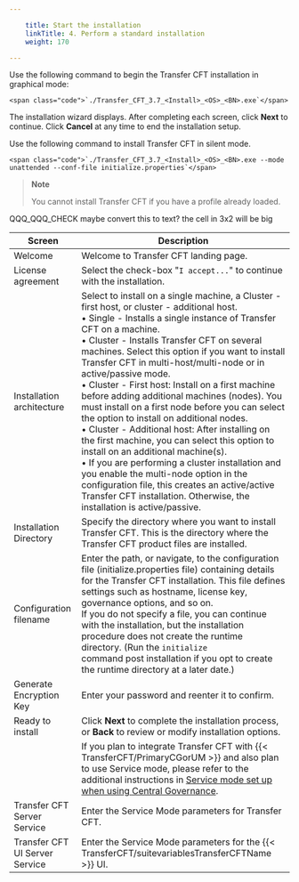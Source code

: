 ```yaml
---

    title: Start the installation 
    linkTitle: 4. Perform a standard installation
    weight: 170

---
```

Use the following command to begin the Transfer CFT installation in graphical mode:

```
<span class="code">`./Transfer_CFT_3.7_<Install>_<OS>_<BN>.exe`</span>
```

The installation wizard displays. After completing each screen, click **Next** to continue. Click **Cancel** at any time to end the installation setup.

Use the following command to install Transfer CFT in silent mode.

```
<span class="code">`./Transfer_CFT_3.7_<Install>_<OS>_<BN>.exe --mode unattended --conf-file initialize.properties`</span>
```

> **Note**
>
> You cannot install Transfer CFT if you have a profile already loaded.

QQQ\_QQQ\_CHECK maybe convert this to text? the cell in 3x2 will be big


| Screen  | Description  |
| --- | --- |
| Welcome  | Welcome to Transfer CFT landing page.  |
| License agreement  | Select the check-box "<span ><code>I accept...</code></span>" to continue with the installation.  |
| Installation architecture  | Select to install on a single machine, a Cluster - first host, or cluster - additional host.<br/> • Single - Installs a single instance of Transfer CFT on a machine.<br/> • Cluster - Installs Transfer CFT on several machines. Select this option if you want to install Transfer CFT in multi-host/multi-node or in active/passive mode.<br/> • Cluster - First host: Install on a first machine before adding additional machines (nodes). You must install on a first node before you can select the option to install on additional nodes.<br/> • Cluster - Additional host: After installing on the first machine, you can select this option to install on an additional machine(s).<br/> • If you are performing a cluster installation and you enable the multi-node option in the configuration file, this creates an active/active Transfer CFT installation. Otherwise, the installation is active/passive. |
| Installation Directory  | Specify the directory where you want to install Transfer CFT. This is the directory where the Transfer CFT product files are installed.  |
| Configuration filename  | Enter the path, or navigate, to the configuration file (initialize.properties file) containing details for the Transfer CFT installation. This file defines settings such as hostname, license key, governance options, and so on.<br/> If you do not specify a file, you can continue with the installation, but the installation procedure does not create the runtime directory. (Run the <span ><code>initialize </code></span>command post installation if you opt to create the runtime directory at a later date.) |
| Generate Encryption Key  | Enter your password and reenter it to confirm. |
| Ready to install | Click <span >****Next****</span> to complete the installation process, or <span >****Back****</span> to review or modify installation options. |
|   | If you plan to integrate Transfer CFT with {{< TransferCFT/PrimaryCGorUM  >}} and also plan to use Service mode, please refer to the additional instructions in <a href="../../post_install_transfercft#Service">Service mode set up when using Central Governance</a>.  |
| Transfer CFT Server Service  | Enter the Service Mode parameters for Transfer CFT.  |
| Transfer CFT UI Server Service  | Enter the Service Mode parameters for the {{< TransferCFT/suitevariablesTransferCFTName  >}} UI.  |

